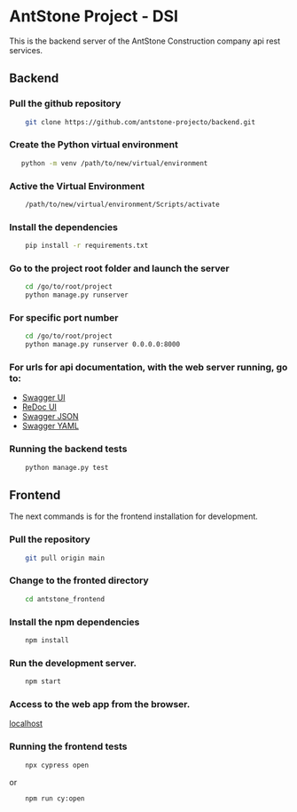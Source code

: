 # AntStone Project - DSI  
This is the backend server of the AntStone Construction company api rest services.

## Backend

### Pull the github repository
```bash
    git clone https://github.com/antstone-projecto/backend.git
```

### Create the Python virtual environment 
```bash
   python -m venv /path/to/new/virtual/environment
```

### Active the Virtual Environment
```bash
    /path/to/new/virtual/environment/Scripts/activate
```

### Install the dependencies
```bash
    pip install -r requirements.txt
```

### Go to the project root folder and launch the server
```bash
    cd /go/to/root/project
    python manage.py runserver
```

### For specific port number 
```bash
    cd /go/to/root/project
    python manage.py runserver 0.0.0.0:8000
```

### For urls for api documentation, with the web server running, go to:
  - [Swagger UI](http://localhost:8000/swagger/)
  - [ReDoc UI](http://localhost:8000/redoc/)
  - [Swagger JSON](http://localhost:8000/swagger.json)
  - [Swagger YAML](http://localhost:8000/swagger.yaml)

### Running the backend tests
```bash
    python manage.py test
```

## Frontend

  The next commands is for the frontend installation for development.

### Pull the repository

```bash
    git pull origin main
```

### Change to the fronted directory

```bash
    cd antstone_frontend
```

### Install the npm dependencies

```bash
    npm install
```

### Run the development server.

```bash
    npm start
```

### Access to the web app from the browser.

  [localhost](http://localhost:3000) 

### Running the frontend tests
```bash
    npx cypress open 
```
or
```bash
    npm run cy:open
```